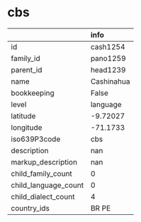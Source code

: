 # cbs
|                      | info       |
|:---------------------|:-----------|
| id                   | cash1254   |
| family_id            | pano1259   |
| parent_id            | head1239   |
| name                 | Cashinahua |
| bookkeeping          | False      |
| level                | language   |
| latitude             | -9.72027   |
| longitude            | -71.1733   |
| iso639P3code         | cbs        |
| description          | nan        |
| markup_description   | nan        |
| child_family_count   | 0          |
| child_language_count | 0          |
| child_dialect_count  | 4          |
| country_ids          | BR PE      |